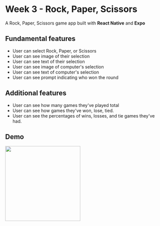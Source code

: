 # Week 3 - Rock, Paper, Scissors
A Rock, Paper, Scissors game app built with **React Native** and **Expo**

## Fundamental features
- User can select Rock, Paper, or Scissors
- User can see image of their selection
- User can see text of their selection
- User can see image of computer's selection
- User can see text of computer's selection
- User can see prompt indicating who won the round

## Additional features
- User can see how many games they've played total
- User can see how games they've won, lose, tied.
- User can see the percentages of wins, losses, and tie games they've had.

## Demo
<img src="https://media0.giphy.com/media/fb5quHVtmmSSWhKfDx/giphy.gif" width="240px">